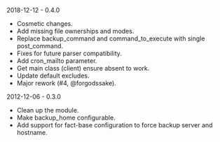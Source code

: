 2018-12-12 - 0.4.0
* Cosmetic changes.
* Add missing file ownerships and modes.
* Replace backup_command and command_to_execute with single post_command.
* Fixes for future parser compatibility.
* Add cron_mailto parameter.
* Get main class (client) ensure absent to work.
* Update default excludes.
* Major rework (#4, @forgodssake).

2012-12-06 - 0.3.0
* Clean up the module.
* Make backup_home configurable.
* Add support for fact-base configuration to force backup server and hostname.


